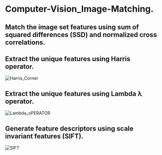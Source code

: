 # Computer-Vision_Image-Matching.
## Match the image set features using sum of squared differences (SSD) and normalized cross correlations.
## Extract the unique features using Harris operator.
![Harris_Corner](https://github.com/ezzat223/Computer-Vision_Image-Matching./assets/81256315/c7a7382c-7829-4c6b-8866-4ef46efc2616)
## Extract the unique features using Lambda λ operator.
![Lambda_oPERATOR](https://github.com/ezzat223/Computer-Vision_Image-Matching./assets/81256315/a54d7fc1-3c91-4c24-a2f2-8f2efe5c8e66)
## Generate feature descriptors using scale invariant features (SIFT).
![SIFT](https://github.com/ezzat223/Computer-Vision_Image-Matching./assets/81256315/f0287206-64e0-45c2-9471-9fe128fc0499)
